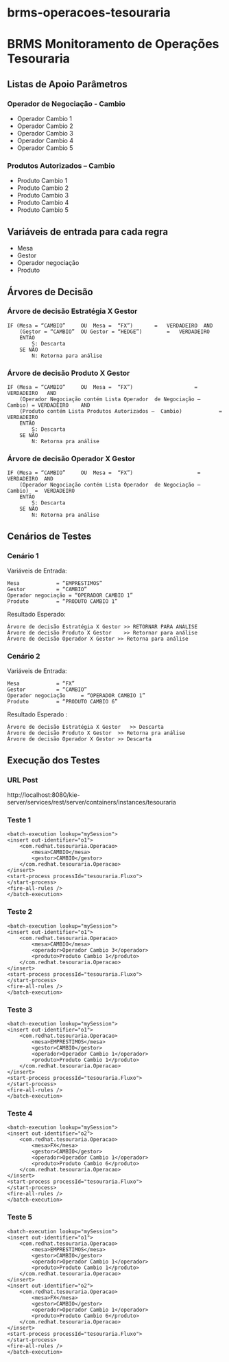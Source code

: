 # brms-operacoes-tesouraria

# BRMS Monitoramento de Operações Tesouraria

## Listas de Apoio Parâmetros

### Operador de Negociação - Cambio
* Operador Cambio 1
* Operador Cambio 2
* Operador Cambio 3
* Operador Cambio 4
* Operador Cambio 5

### Produtos Autorizados – Cambio
* Produto Cambio 1
* Produto Cambio 2
* Produto Cambio 3
* Produto Cambio 4
* Produto Cambio 5

## Variáveis de entrada para cada regra
* Mesa
* Gestor
* Operador negociação
* Produto

## Árvores de Decisão

### Árvore de decisão Estratégia X Gestor	
```
IF (Mesa = “CAMBIO” 	OU  Mesa =  “FX”)		=	VERDADEIRO	AND
    (Gestor = “CAMBIO”	OU Gestor = “HEDGE”)		=	VERDADEIRO	
	ENTÃO	
		S: Descarta
	SE NÃO	
		N: Retorna para análise
```

### Árvore de decisão Produto X Gestor		
```
IF (Mesa = “CAMBIO” 	OU  Mesa =  “FX”)				     = VERDADEIRO	AND
    (Operador Negociação contém Lista Operador  de Negociação – Cambio) = VERDADEIRO	AND
    (Produto contém Lista Produtos Autorizados –  Cambio) 		     = VERDADEIRO	
	ENTÃO	
		S: Descarta
	SE NÃO	
		N: Retorna pra análise
```

### Árvore de decisão Operador X Gestor	
```
IF (Mesa = “CAMBIO” 	OU  Mesa =  “FX”)				      =	VERDADEIRO	AND
    (Operador Negociação contém Lista Operador  de Negociação – Cambio)  =	VERDADEIRO	
	ENTÃO	
		S: Descarta
	SE NÃO	
		N: Retorna pra análise
```

## Cenários de Testes

### Cenário 1
Variáveis de Entrada: 
```
Mesa 			= “EMPRESTIMOS”
Gestor 			= “CAMBIO”
Operador negociação	= “OPERADOR CAMBIO 1”
Produto 		= “PRODUTO CAMBIO 1”
```
Resultado Esperado:
```
Árvore de decisão Estratégia X Gestor >> RETORNAR PARA ANÁLISE
Árvore de decisão Produto X Gestor    >> Retornar para análise
Árvore de decisão Operador X Gestor >> Retorna para análise
```

### Cenário 2
Variáveis de Entrada: 
```
Mesa 			= “FX”
Gestor 			= “CAMBIO”
Operador negociação 	= “OPERADOR CAMBIO 1”
Produto 		= “PRODUTO CAMBIO 6”
```
Resultado Esperado :
```
Árvore de decisão Estratégia X Gestor	>> Descarta
Árvore de decisão Produto X Gestor	>> Retorna pra análise
Árvore de decisão Operador X Gestor	>> Descarta
```
## Execução dos Testes

### URL Post
http://localhost:8080/kie-server/services/rest/server/containers/instances/tesouraria

### Teste 1
```
<batch-execution lookup="mySession">
<insert out-identifier="o1">
	<com.redhat.tesouraria.Operacao>
		<mesa>CAMBIO</mesa>
		<gestor>CAMBIO</gestor>
	</com.redhat.tesouraria.Operacao>
</insert>
<start-process processId="tesouraria.Fluxo">
</start-process>
<fire-all-rules />
</batch-execution>
```

### Teste 2
```
<batch-execution lookup="mySession">
<insert out-identifier="o1">
	<com.redhat.tesouraria.Operacao>
		<mesa>CAMBIO</mesa>
		<operador>Operador Cambio 3</operador>
		<produto>Produto Cambio 1</produto>
	</com.redhat.tesouraria.Operacao>
</insert>
<start-process processId="tesouraria.Fluxo">
</start-process>
<fire-all-rules />
</batch-execution>
```

### Teste 3
```
<batch-execution lookup="mySession">
<insert out-identifier="o1">
	<com.redhat.tesouraria.Operacao>
		<mesa>EMPRESTIMOS</mesa>
		<gestor>CAMBIO</gestor>
		<operador>Operador Cambio 1</operador>
		<produto>Produto Cambio 1</produto>
	</com.redhat.tesouraria.Operacao>
</insert>
<start-process processId="tesouraria.Fluxo">
</start-process>
<fire-all-rules />
</batch-execution>
```

### Teste 4
```
<batch-execution lookup="mySession">
<insert out-identifier="o2">
	<com.redhat.tesouraria.Operacao>
		<mesa>FX</mesa>
		<gestor>CAMBIO</gestor>
		<operador>Operador Cambio 1</operador>
		<produto>Produto Cambio 6</produto>
	</com.redhat.tesouraria.Operacao>
</insert>
<start-process processId="tesouraria.Fluxo">
</start-process>
<fire-all-rules />
</batch-execution>
```

### Teste 5
```
<batch-execution lookup="mySession">
<insert out-identifier="o1">
	<com.redhat.tesouraria.Operacao>
		<mesa>EMPRESTIMOS</mesa>
		<gestor>CAMBIO</gestor>
		<operador>Operador Cambio 1</operador>
		<produto>Produto Cambio 1</produto>
	</com.redhat.tesouraria.Operacao>
</insert>
<insert out-identifier="o2">
	<com.redhat.tesouraria.Operacao>
		<mesa>FX</mesa>
		<gestor>CAMBIO</gestor>
		<operador>Operador Cambio 1</operador>
		<produto>Produto Cambio 6</produto>
	</com.redhat.tesouraria.Operacao>
</insert>
<start-process processId="tesouraria.Fluxo">
</start-process>
<fire-all-rules />
</batch-execution>
```
